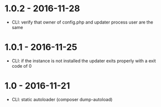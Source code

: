 # 1.0.2 - 2016-11-28

- CLI: verify that owner of config.php and updater process user are the same

# 1.0.1 - 2016-11-25

- CLI: if the instance is not installed the updater exits properly with a exit code of 0

# 1.0 - 2016-11-21

- CLI: static autoloader (composer dump-autoload)